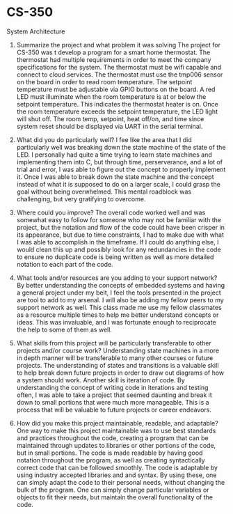 # CS-350
System Architecture

1. Summarize the project and what problem it was solving
  The project for CS-350 was t develop a program for a smart home thermostat. The thermostat had multiple requirements in order to meet the company specifications for the system. The thermostat must be wifi capable and connect to cloud services. The thermostat must use the tmp006 sensor on the board in order to read room temperature. The setpoint temperature must be adjustable via GPIO buttons on the board. A red LED must illuminate when the room temperature is at or below the setpoint temperature. This indicates the thermostat heater is on. Once the room temperature exceeds the setpoint temperature, the LED light will shut off. The room temp, setpoint, heat off/on, and time since system reset should be displayed via UART in the serial terminal.
  
2. What did you do particularly well?
  I fee like the area that I did particularly well was breaking down the state machine of the state of the LED. I personally had quite a time trying to learn state machines and implementing them into C, but through time, perserverance, and a lot of trial and error, I was able to figure out the concept to properly implement it. Once I was able to break down the state machine and the concept instead of what it is supposed to do on a larger scale, I could grasp the goal without being overwhelmed. This mental roadblock was challenging, but very gratifying to overcome.
  
3. Where could you improve?
  The overall code worked well and was somewhat easy to follow for someone who may not be familiar with the project, but the notation and flow of the code could have been crisper in its appearance, but due to time constraints, I had to make due with what I was able to accomplish in the timeframe. If I could do anything else, I would clean this up and possibly look for any redundancies in the code to ensure no duplicate code is being written as well as more detailed notation to each part of the code.
  
4. What tools and/or resources are you adding to your support network?
  By better understanding the concepts of embedded systems and having a general project under my belt, I feel the tools presented in the project are tool to add to my arsenal. I will also be adding my fellow peers to my support network as well. This class made me use my fellow classmates as a resource multiple times to help me better understand concepts or ideas. This was invaluable, and I was fortunate enough to reciprocate the help to some of them as well. 
  
5. What skills from this project will be particularly transferable to other projects and/or course work?
  Understanding state machines in a more in depth manner will be transferable to many other courses or future projects. The understanding of states and transitions is a valuable skill to help break down future projects in order to draw out diagrams of how a system should work. Another skill is iteration of code. By understanding the concept of writing code in iterations and testing often, I was able to take a project that seemed daunting and break it down to small portions that were much more manageable. This is a process that will be valuable to future projects or career endeavors.
  
6. How did you make this project maintainable, readable, and adaptable?
  One way to make this project maintainable was to use best standards and practices throughout the code, creating a program that can be maintained through updates to libraries or other portions of the code, but in small portions. The code is made readable by having good notation throughout the program, as well as creating syntactically correct code that can be followed smoothly. The code is adaptable by using industry accepted libraries and and syntax. By using these, one can simply adapt the code to their personal needs, without changing the bulk of the program. One can simply change particular variables or objects to fit their needs, but maintain the overall functionality of the code.  
